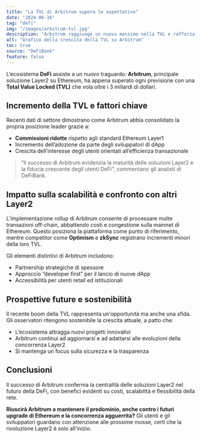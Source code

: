 ```yaml
---
title: "La TVL di Arbitrum supera le aspettative"
date: "2024-06-16"
tag: "defi"
img: "/images/arbitrum-tvl.jpg"
description: "Arbitrum raggiunge un nuovo massimo nella TVL e rafforza il suo ruolo nei Layer2."
alt: "Grafico della crescita della TVL su Arbitrum"
toc: true
source: "DeFiBank"
feature: false
---
```


L’ecosistema **DeFi** assiste a un nuovo traguardo: **Arbitrum**, principale soluzione Layer2 su Ethereum, ha appena superato ogni previsione con una **Total Value Locked (TVL)** che vola oltre i 3 miliardi di dollari.

## Incremento della TVL e fattori chiave

Recenti dati di settore dimostrano come Arbitrum abbia consolidato la propria posizione leader grazie a:

- **Commissioni ridotte** rispetto agli standard Ethereum Layer1
- Incremento dell’adozione da parte degli sviluppatori di dApp
- Crescita dell’interesse degli utenti orientati all’efficienza transazionale

> “Il successo di Arbitrum evidenzia la maturità delle soluzioni Layer2 e la fiducia crescente degli utenti DeFi”, commentano gli analisti di DeFiBank.

## Impatto sulla scalabilità e confronto con altri Layer2

L’implementazione rollup di Arbitrum consente di processare molte transazioni off-chain, abbattendo costi e congestione sulla mainnet di Ethereum. Questo posiziona la piattaforma come punto di riferimento, mentre competitor come **Optimism** e **zkSync** registrano incrementi minori della loro TVL.

Gli elementi distintivi di Arbitrum includono:

- Partnership strategiche di spessore
- Approccio “developer first” per il lancio di nuove dApp
- Accessibilità per utenti retail ed istituzionali

## Prospettive future e sostenibilità

Il recente boom della TVL rappresenta un'opportunità ma anche una sfida. Gli osservatori ritengono sostenibile la crescita attuale, a patto che:

- L’ecosistema attragga nuovi progetti innovativi
- Arbitrum continui ad aggiornarsi e ad adattarsi alle evoluzioni della concorrenza Layer2
- Si mantenga un focus sulla sicurezza e la trasparenza

## Conclusioni

Il successo di Arbitrum conferma la centralità delle soluzioni Layer2 nel futuro della DeFi, con benefici evidenti su costi, scalabilità e flessibilità della rete. 

**Riuscirà Arbitrum a mantenere il predominio, anche contro i futuri upgrade di Ethereum e la concorrenza agguerrita?** Gli utenti e gli sviluppatori guardano con attenzione alle prossime mosse, certi che la rivoluzione Layer2 è solo all’inizio.